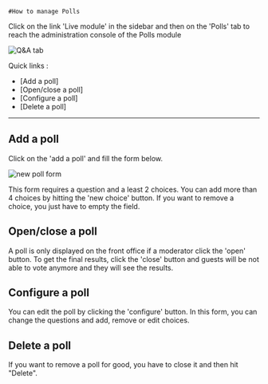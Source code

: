     #How to manage Polls

Click on the link 'Live module' in the sidebar and then on the 'Polls' tab to reach the administration console of the Polls module

![Q&A tab](https://raw.github.com/applidget/event-cms-documentation/master/images/moderators/poll_tab.png)

Quick links :
* [Add a poll]
* [Open/close a poll]
* [Configure a poll]
* [Delete a poll]

---

## Add a poll

Click on the 'add a poll' and fill the form below.

![new poll form](https://raw.github.com/applidget/event-cms-documentation/master/images/moderators/new_poll_form.png)

This form requires a question and a least 2 choices. You can add more than 4 choices by hitting the 'new choice' button.
If you want to remove a choice, you just have to empty the field. 

## Open/close a poll

A poll is only displayed on the front office if a moderator click the 'open' button. To get the final results, click the 'close' button and guests will be not able to vote anymore and they will see the results.


## Configure a poll

You can edit the poll by clicking the 'configure' button. In this form, you can change the questions and add, remove or edit choices. 


## Delete a poll

If you want to remove a poll for good, you have to close it and then hit "Delete".